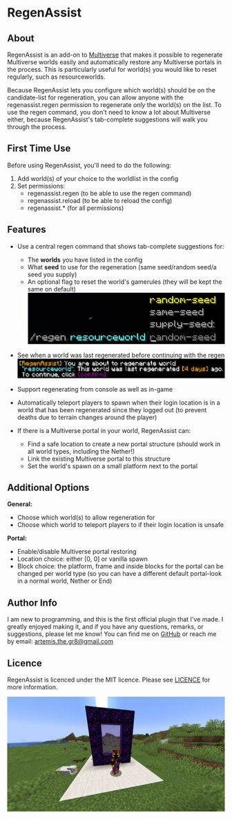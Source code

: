 # RegenAssist

## About
RegenAssist is an add-on to [Multiverse](https://dev.bukkit.org/projects/multiverse-core) that makes it possible to 
regenerate Multiverse worlds easily and automatically restore any Multiverse portals in the process. 
This is particularly useful for world(s) you would like to reset regularly, such as resourceworlds. 

Because RegenAssist lets you configure which world(s) should be on the candidate-list for regeneration, 
you can allow anyone with the regenassist.regen permission to regenerate _only_ the world(s) on the list. 
To use the regen command, you don't need to know a lot about Multiverse either, because 
RegenAssist's tab-complete suggestions will walk you through the process.

## First Time Use
Before using RegenAssist, you'll need to do the following:
1. Add world(s) of your choice to the worldlist in the config 
2. Set permissions:
   - regenassist.regen (to be able to use the regen command)
   - regenassist.reload (to be able to reload the config)
   - regenassist.* (for all permissions)

## Features
* Use a central regen command that shows tab-complete suggestions for:
  - The **worlds** you have listed in the config 
  - What **seed** to use for the regeneration (same seed/random seed/a seed you supply)
  - An optional flag to reset the world's gamerules (they will be kept the same on default)
![Tab_Complete_2](src/main/resources/screenshots/Tab_Complete_2.png)

* See when a world was last regenerated before continuing with the regen
![Regen_Command](src/main/resources/screenshots/Regen_Command.png)

* Support regenerating from console as well as in-game
* Automatically teleport players to spawn when their login location is in a world that has been regenerated since they logged out 
(to prevent deaths due to terrain changes around the player)
* If there is a Multiverse portal in your world, RegenAssist can:
  - Find a safe location to create a new portal structure (should work in all world types, including the Nether!)
  - Link the existing Multiverse portal to this structure
  - Set the world's spawn on a small platform next to the portal

## Additional Options
**General:** 
  - Choose which world(s) to allow regeneration for
  - Choose which world to teleport players to if their login location is unsafe

**Portal:**
  - Enable/disable Multiverse portal restoring 
  - Location choice: either [0, 0] or vanilla spawn
  - Block choice: the platform, frame and inside blocks for the portal can be changed per world type 
  (so you can have a different default portal-look in a normal world, Nether or End)

## Author Info
I am new to programming, and this is the first official plugin that I've made. I greatly enjoyed making it, 
and if you have any questions, remarks, or suggestions, please let me know! 
You can find me on [GitHub](https://github.com/Artemis-the-gr8) or reach me by email: artemis.the.gr8@gmail.com

## Licence
RegenAssist is licenced under the MIT licence. Please see [LICENCE](LICENSE) for more information.

![Overworld_Portal](src/main/resources/screenshots/Overworld_Portal.png)
